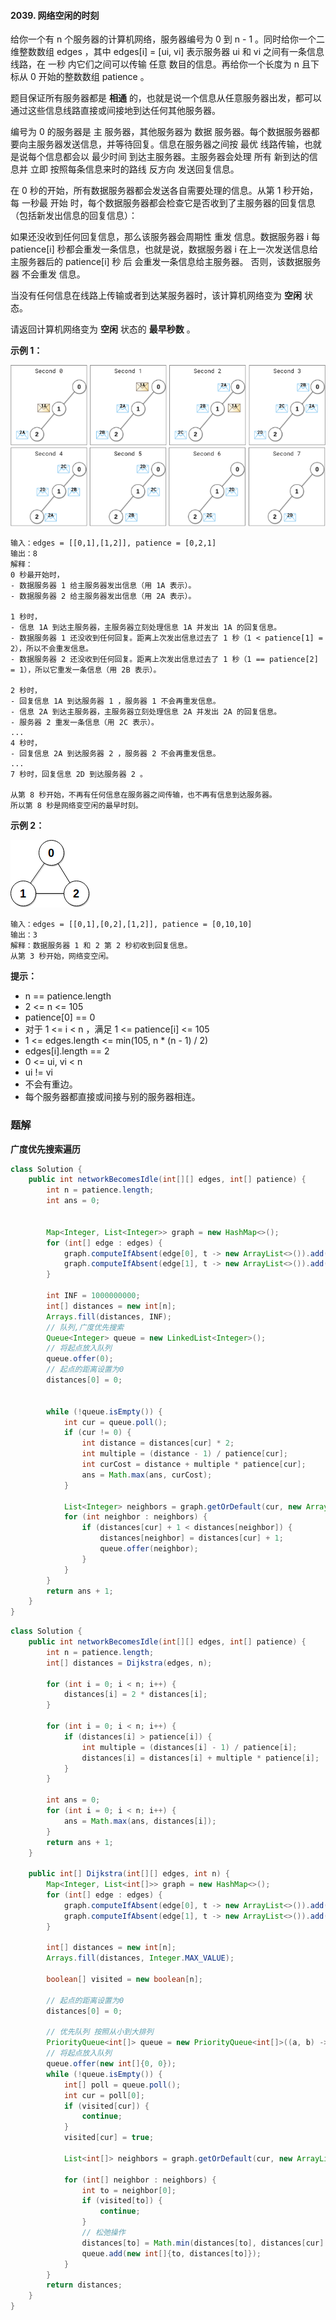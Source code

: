 #### 2039. 网络空闲的时刻

给你一个有 n 个服务器的计算机网络，服务器编号为 0 到 n - 1 。同时给你一个二维整数数组 edges ，其中 edges[i] = [ui, vi] 表示服务器 ui 和 vi 之间有一条信息线路，在 一秒 内它们之间可以传输 任意 数目的信息。再给你一个长度为 n 且下标从 0 开始的整数数组 patience 。

题目保证所有服务器都是 **相通** 的，也就是说一个信息从任意服务器出发，都可以通过这些信息线路直接或间接地到达任何其他服务器。

编号为 0 的服务器是 主 服务器，其他服务器为 数据 服务器。每个数据服务器都要向主服务器发送信息，并等待回复。信息在服务器之间按 最优 线路传输，也就是说每个信息都会以 最少时间 到达主服务器。主服务器会处理 所有 新到达的信息并 立即 按照每条信息来时的路线 反方向 发送回复信息。

在 0 秒的开始，所有数据服务器都会发送各自需要处理的信息。从第 1 秒开始，每 一秒最 开始 时，每个数据服务器都会检查它是否收到了主服务器的回复信息（包括新发出信息的回复信息）：

如果还没收到任何回复信息，那么该服务器会周期性 重发 信息。数据服务器 i 每 patience[i] 秒都会重发一条信息，也就是说，数据服务器 i 在上一次发送信息给主服务器后的 patience[i] 秒 后 会重发一条信息给主服务器。
否则，该数据服务器 不会重发 信息。

当没有任何信息在线路上传输或者到达某服务器时，该计算机网络变为 **空闲** 状态。

请返回计算机网络变为 **空闲** 状态的 **最早秒数** 。

**示例 1：**

![example 1](./images/网络空闲的时刻/1.jpg)

```shell
输入：edges = [[0,1],[1,2]], patience = [0,2,1]
输出：8
解释：
0 秒最开始时，
- 数据服务器 1 给主服务器发出信息（用 1A 表示）。
- 数据服务器 2 给主服务器发出信息（用 2A 表示）。

1 秒时，
- 信息 1A 到达主服务器，主服务器立刻处理信息 1A 并发出 1A 的回复信息。
- 数据服务器 1 还没收到任何回复。距离上次发出信息过去了 1 秒（1 < patience[1] = 2），所以不会重发信息。
- 数据服务器 2 还没收到任何回复。距离上次发出信息过去了 1 秒（1 == patience[2] = 1），所以它重发一条信息（用 2B 表示）。

2 秒时，
- 回复信息 1A 到达服务器 1 ，服务器 1 不会再重发信息。
- 信息 2A 到达主服务器，主服务器立刻处理信息 2A 并发出 2A 的回复信息。
- 服务器 2 重发一条信息（用 2C 表示）。
...
4 秒时，
- 回复信息 2A 到达服务器 2 ，服务器 2 不会再重发信息。
...
7 秒时，回复信息 2D 到达服务器 2 。

从第 8 秒开始，不再有任何信息在服务器之间传输，也不再有信息到达服务器。
所以第 8 秒是网络变空闲的最早时刻。
```

**示例 2：**

![example 2](./images/网络空闲的时刻/2.jpg)

```shell
输入：edges = [[0,1],[0,2],[1,2]], patience = [0,10,10]
输出：3
解释：数据服务器 1 和 2 第 2 秒初收到回复信息。
从第 3 秒开始，网络变空闲。
```

**提示：**

* n == patience.length
* 2 <= n <= 105
* patience[0] == 0
* 对于 1 <= i < n ，满足 1 <= patience[i] <= 105
* 1 <= edges.length <= min(105, n * (n - 1) / 2)
* edges[i].length == 2
* 0 <= ui, vi < n
* ui != vi
* 不会有重边。
* 每个服务器都直接或间接与别的服务器相连。

### 题解

**广度优先搜索遍历**

```java
class Solution {
    public int networkBecomesIdle(int[][] edges, int[] patience) {
        int n = patience.length;
        int ans = 0;


        Map<Integer, List<Integer>> graph = new HashMap<>();
        for (int[] edge : edges) {
            graph.computeIfAbsent(edge[0], t -> new ArrayList<>()).add(edge[1]);
            graph.computeIfAbsent(edge[1], t -> new ArrayList<>()).add(edge[0]);
        }

        int INF = 1000000000;
        int[] distances = new int[n];
        Arrays.fill(distances, INF);
        // 队列,广度优先搜索
        Queue<Integer> queue = new LinkedList<Integer>();
        // 将起点放入队列
        queue.offer(0);
        // 起点的距离设置为0
        distances[0] = 0;


        while (!queue.isEmpty()) {
            int cur = queue.poll();
            if (cur != 0) {
                int distance = distances[cur] * 2;
                int multiple = (distance - 1) / patience[cur];
                int curCost = distance + multiple * patience[cur];
                ans = Math.max(ans, curCost);
            }

            List<Integer> neighbors = graph.getOrDefault(cur, new ArrayList<Integer>());
            for (int neighbor : neighbors) {
                if (distances[cur] + 1 < distances[neighbor]) {
                    distances[neighbor] = distances[cur] + 1;
                    queue.offer(neighbor);
                }
            }
        }
        return ans + 1;
    }
}
```

```java
class Solution {
    public int networkBecomesIdle(int[][] edges, int[] patience) {
        int n = patience.length;
        int[] distances = Dijkstra(edges, n);

        for (int i = 0; i < n; i++) {
            distances[i] = 2 * distances[i];
        }

        for (int i = 0; i < n; i++) {
            if (distances[i] > patience[i]) {
                int multiple = (distances[i] - 1) / patience[i];
                distances[i] = distances[i] + multiple * patience[i];
            }
        }

        int ans = 0;
        for (int i = 0; i < n; i++) {
            ans = Math.max(ans, distances[i]);
        }
        return ans + 1;
    }

    public int[] Dijkstra(int[][] edges, int n) {
        Map<Integer, List<int[]>> graph = new HashMap<>();
        for (int[] edge : edges) {
            graph.computeIfAbsent(edge[0], t -> new ArrayList<>()).add(new int[]{edge[1], 1});
            graph.computeIfAbsent(edge[1], t -> new ArrayList<>()).add(new int[]{edge[0], 1});
        }

        int[] distances = new int[n];
        Arrays.fill(distances, Integer.MAX_VALUE);

        boolean[] visited = new boolean[n];

        // 起点的距离设置为0
        distances[0] = 0;

        // 优先队列 按照从小到大排列
        PriorityQueue<int[]> queue = new PriorityQueue<int[]>((a, b) -> a[1] - b[1]);
        // 将起点放入队列
        queue.offer(new int[]{0, 0});
        while (!queue.isEmpty()) {
            int[] poll = queue.poll();
            int cur = poll[0];
            if (visited[cur]) {
                continue;
            }
            visited[cur] = true;

            List<int[]> neighbors = graph.getOrDefault(cur, new ArrayList<int[]>());

            for (int[] neighbor : neighbors) {
                int to = neighbor[0];
                if (visited[to]) {
                    continue;
                }
                // 松弛操作
                distances[to] = Math.min(distances[to], distances[cur] + neighbor[1]);
                queue.add(new int[]{to, distances[to]});
            }
        }
        return distances;
    }
}
```

